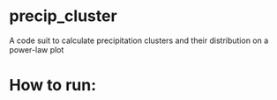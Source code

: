 # precip_cluster
A code suit to calculate precipitation clusters and their distribution on a power-law plot

# How to run: 
